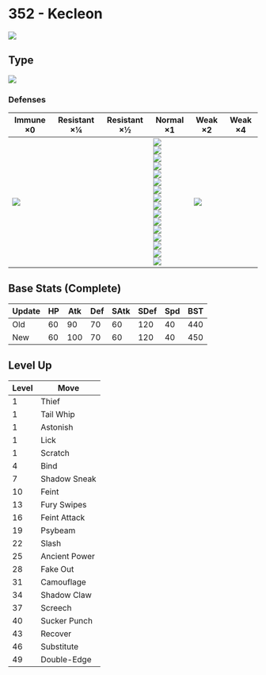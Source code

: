 # 352 - Kecleon
![][352]

## Type

![][normal]

### Defenses

Immune ×0      | Resistant ×¼ | Resistant ×½ | Normal ×1                                                                                                                                                                                                                                          | Weak ×2           | Weak ×4 | 
---            | ---          | ---          | ---                                                                                                                                                                                                                                                | ---               | ---     | 
![][ghost]<br> |              |              | ![][normal]<br> ![][flying]<br> ![][poison]<br> ![][ground]<br> ![][rock]<br> ![][bug]<br> ![][steel]<br> ![][fire]<br> ![][water]<br> ![][grass]<br> ![][electric]<br> ![][psychic]<br> ![][ice]<br> ![][dragon]<br> ![][dark]<br> ![][fairy]<br> | ![][fighting]<br> |         | 

## Base Stats (Complete)

Update | HP  | Atk | Def | SAtk | SDef | Spd | BST | 
---    | --- | --- | --- | ---  | ---  | --- | --- | 
Old    | 60  | 90  | 70  | 60   | 120  | 40  | 440 | 
New    | 60  | 100 | 70  | 60   | 120  | 40  | 450 | 

## Level Up

Level | Move          | 
---   | ---           | 
1     | Thief         | 
1     | Tail Whip     | 
1     | Astonish      | 
1     | Lick          | 
1     | Scratch       | 
4     | Bind          | 
7     | Shadow Sneak  | 
10    | Feint         | 
13    | Fury Swipes   | 
16    | Feint Attack  | 
19    | Psybeam       | 
22    | Slash         | 
25    | Ancient Power | 
28    | Fake Out      | 
31    | Camouflage    | 
34    | Shadow Claw   | 
37    | Screech       | 
40    | Sucker Punch  | 
43    | Recover       | 
46    | Substitute    | 
49    | Double-Edge   | 

[352]: ../img/pokemon/352.png
[normal]: ../img/types/normal.png
[fire]: ../img/types/fire.png
[fighting]: ../img/types/fighting.png
[water]: ../img/types/water.png
[flying]: ../img/types/flying.png
[grass]: ../img/types/grass.png
[poison]: ../img/types/poison.png
[electric]: ../img/types/electric.png
[ground]: ../img/types/ground.png
[psychic]: ../img/types/psychic.png
[rock]: ../img/types/rock.png
[ice]: ../img/types/ice.png
[bug]: ../img/types/bug.png
[dragon]: ../img/types/dragon.png
[ghost]: ../img/types/ghost.png
[dark]: ../img/types/dark.png
[steel]: ../img/types/steel.png
[fairy]: ../img/types/fairy.png
